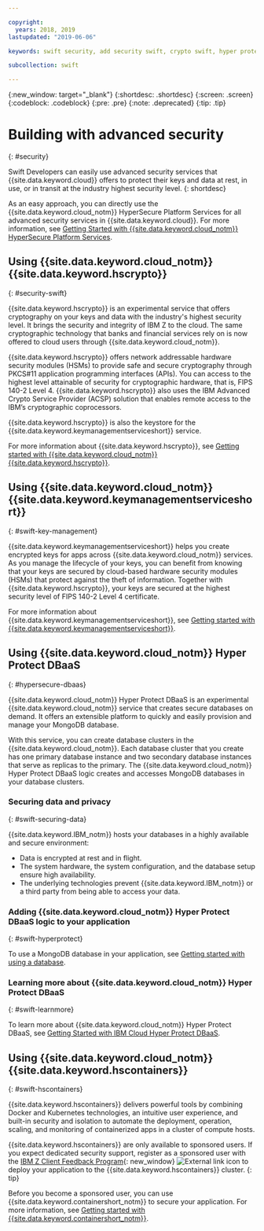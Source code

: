 ```yaml
---

copyright:
  years: 2018, 2019
lastupdated: "2019-06-06"

keywords: swift security, add security swift, crypto swift, hyper protect swift, ios hyper protect, dbaas swift, swift key management, swift advanced security

subcollection: swift

---
```


{:new_window: target="_blank"}
{:shortdesc: .shortdesc}
{:screen: .screen}
{:codeblock: .codeblock}
{:pre: .pre}
{:note: .deprecated}
{:tip: .tip} 

# Building with advanced security
{: #security}

Swift Developers can easily use advanced security services that {{site.data.keyword.cloud}} offers to protect their keys and data at rest, in use, or in transit at the industry highest security level.
{: shortdesc}

As an easy approach, you can directly use the {{site.data.keyword.cloud_notm}} HyperSecure Platform Services for all advanced security services in {{site.data.keyword.cloud}}. For more information, see [Getting Started with {{site.data.keyword.cloud_notm}} HyperSecure Platform Services](/docs/services/hypersecure-platform?topic=hypersecure-platform-getting-started-with-ibm-cloud-hyper-protect-developer-starter-kits).

## Using {{site.data.keyword.cloud_notm}} {{site.data.keyword.hscrypto}}
{: #security-swift}

{{site.data.keyword.hscrypto}} is an experimental service that offers cryptography on your keys and data with the industry's highest security level. It brings the security and integrity of IBM Z to the cloud. The same cryptographic technology that banks and financial services rely on is now offered to cloud users through {{site.data.keyword.cloud_notm}}.

{{site.data.keyword.hscrypto}} offers network addressable hardware security modules (HSMs) to provide safe and secure cryptography through PKCS#11 application programming interfaces (APIs). You can access to the highest level attainable of security for cryptographic hardware, that is, FIPS 140-2 Level 4. {{site.data.keyword.hscrypto}} also uses the IBM Advanced Crypto Service Provider (ACSP) solution that enables remote access to the IBM’s cryptographic coprocessors.

{{site.data.keyword.hscrypto}} is also the keystore for the {{site.data.keyword.keymanagementserviceshort}} service.

For more information about {{site.data.keyword.hscrypto}}, see [Getting started with {{site.data.keyword.cloud_notm}} {{site.data.keyword.hscrypto}}](/docs/services/hs-crypto?topic=hs-crypto-get-started#get-started).

## Using {{site.data.keyword.cloud_notm}} {{site.data.keyword.keymanagementserviceshort}}
{: #swift-key-management}

{{site.data.keyword.keymanagementserviceshort}} helps you create encrypted keys for apps across {{site.data.keyword.cloud_notm}} services. As you manage the lifecycle of your keys, you can benefit from knowing that your keys are secured by cloud-based hardware security modules (HSMs) that protect against the theft of information. Together with {{site.data.keyword.hscrypto}}, your keys are secured at the highest security level of FIPS 140-2 Level 4 certificate.

For more information about {{site.data.keyword.keymanagementserviceshort}}, see [Getting started with {{site.data.keyword.keymanagementserviceshort}}](/docs/services/key-protect?topic=key-protect-getting-started-tutorial#getting-started-tutorial).

## Using {{site.data.keyword.cloud_notm}} Hyper Protect DBaaS
{: #hypersecure-dbaas}

{{site.data.keyword.cloud_notm}} Hyper Protect DBaaS is an experimental {{site.data.keyword.cloud_notm}} service that creates secure databases on demand. It offers an extensible platform to quickly and easily provision and manage your MongoDB database.

With this service, you can create database clusters in the {{site.data.keyword.cloud_notm}}. Each database cluster that you create has one primary database instance and two secondary database instances that serve as replicas to the primary. The {{site.data.keyword.cloud_notm}} Hyper Protect DBaaS logic creates and accesses MongoDB databases in your database clusters.

### Securing data and privacy
{: #swift-securing-data}

{{site.data.keyword.IBM_notm}} hosts your databases in a highly available and secure environment:
 * Data is encrypted at rest and in flight.
 * The system hardware, the system configuration, and the database setup ensure high availability.
 * The underlying technologies prevent {{site.data.keyword.IBM_notm}} or a third party from being able to access your data.

### Adding {{site.data.keyword.cloud_notm}} Hyper Protect DBaaS logic to your application
{: #swift-hyperprotect}

To use a MongoDB database in your application, see
[Getting started with using a database](/docs/swift/hypersecure_dbaas?topic=swift-create-database-cluster#creating-a-highly-available-and-secure-database).  

### Learning more about {{site.data.keyword.cloud_notm}} Hyper Protect DBaaS
{: #swift-learnmore}

To learn more about {{site.data.keyword.cloud_notm}} Hyper Protect DBaaS, see [Getting Started with IBM Cloud Hyper Protect DBaaS](/docs/services/hyper-protect-dbaas?topic=hyper-protect-dbaas-gettingstarted#gettingstarted).

## Using {{site.data.keyword.cloud_notm}} {{site.data.keyword.hscontainers}}
{: #swift-hscontainers}

{{site.data.keyword.hscontainers}} delivers powerful tools by combining Docker and Kubernetes technologies, an intuitive user experience, and built-in security and isolation to automate the deployment, operation, scaling, and monitoring of containerized apps in a cluster of compute hosts.

{{site.data.keyword.hscontainers}} are only available to sponsored users. If you expect dedicated security support, register as a sponsored user with the [IBM Z Client Feedback Program](https://www.ibm.com/marketing/iwm/iwmdocs/web/cc/earlyprograms/zwelcome.shtml){: new_window} ![External link icon](../../icons/launch-glyph.svg "External link icon") to deploy your application to the {{site.data.keyword.hscontainers}} cluster.
{: tip}

Before you become a sponsored user, you can use {{site.data.keyword.containershort_notm}} to secure your application. For more information, see [Getting started with {{site.data.keyword.containershort_notm}}](/docs/containers?topic=containers-getting-started).
